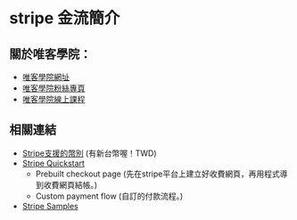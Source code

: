 # stripe 金流簡介

## 關於唯客學院：

* [唯客學院網址](http://www.vcdemy.com)
* [唯客學院粉絲專頁](https://www.facebook.com/vcdemy/)
* [唯客學院線上課程](https://khpy.teachable.com)

## 相關連結
* [Stripe支援的幣別](https://stripe.com/docs/currencies) (有新台幣喔！TWD)
* [Stripe Quickstart](https://stripe.com/docs/checkout/quickstart)
  * Prebuilt checkout page (先在stripe平台上建立好收費網頁，再用程式導到收費網頁結帳。)
  * Custom payment flow (自訂的付款流程。)
* [Stripe Samples](https://github.com/stripe-samples)
